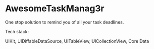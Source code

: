 # AwesomeTaskManag3r

One stop solution to remind you of all your task deadlines.

Tech stack:

UIKit,
UIDiffableDataSource, UITableView, UICollectionView,
Core Data
